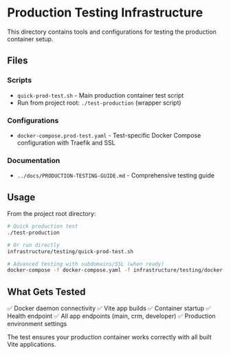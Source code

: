 # Production Testing Infrastructure

This directory contains tools and configurations for testing the production container setup.

## Files

### Scripts
- `quick-prod-test.sh` - Main production container test script
- Run from project root: `./test-production` (wrapper script)

### Configurations
- `docker-compose.prod-test.yaml` - Test-specific Docker Compose configuration with Traefik and SSL

### Documentation
- `../docs/PRODUCTION-TESTING-GUIDE.md` - Comprehensive testing guide

## Usage

From the project root directory:

```bash
# Quick production test
./test-production

# Or run directly
infrastructure/testing/quick-prod-test.sh

# Advanced testing with subdomains/SSL (when ready)
docker-compose -f docker-compose.yaml -f infrastructure/testing/docker-compose.prod-test.yaml up -d
```

## What Gets Tested

✅ Docker daemon connectivity
✅ Vite app builds
✅ Container startup
✅ Health endpoint
✅ All app endpoints (main, crm, developer)
✅ Production environment settings

The test ensures your production container works correctly with all built Vite applications.